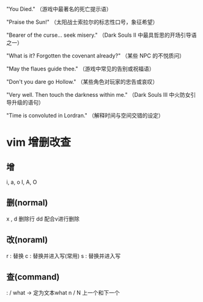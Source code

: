 "You Died."
（游戏中最著名的死亡提示语）

"Praise the Sun!"
（太阳战士索拉尔的标志性口号，象征希望）

"Bearer of the curse... seek misery."
（Dark Souls II 中最具哲思的开场引导语之一）

"What is it? Forgotten the covenant already?"
（某些 NPC 的不悦质问）

"May the flaues guide thee."
（游戏中常见的告别或祝福语）

"Don't you dare go Hollow."
（某些角色对玩家的忠告或哀叹）

"Very well. Then touch the darkness within me."
（Dark Souls III 中火防女引导升级的语句）

"Time is convoluted in Lordran."
（解释时间与空间交错的设定）
# vim 增删改查
## 增
i, a, o 
I, A, O
## 删(normal)
x , d 
删除行 dd 
配合v进行删除
## 改(noraml)
r : 替换 
c : 替换并进入写(常用) 
s : 替换并进入写 
## 查(command)
: / what -> 定为文本what 
n / N 上一个和下一个 




